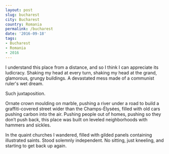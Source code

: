 ```yaml
---
layout: post
slug: bucharest
city: Bucharest
country: Romania
permalink: /bucharest
date: '2016-09-18'
tags:
- Bucharest
- Romania
- 2016
---
```


I understand this place from a distance, and so I think I can appreciate its ludicracy. Shaking my head at every turn, shaking my head at the grand, glamorous, grungy buildings. A devastated mess made of a communist ruler's wet dream.

Such juxtaposition.

Ornate crown moulding on marble, pushing a river under a road to build a graffiti-covered street wider than the Champs-Élysées, filled with old cars pushing carbon into the air. Pushing people out of homes, pushing so they don’t push back, this place was built on leveled neighborhoods with hammers and sickles.

In the quaint churches I wandered, filled with gilded panels containing illustrated saints. Stood solemnly independent. No sitting, just kneeling, and starting to get back up again.